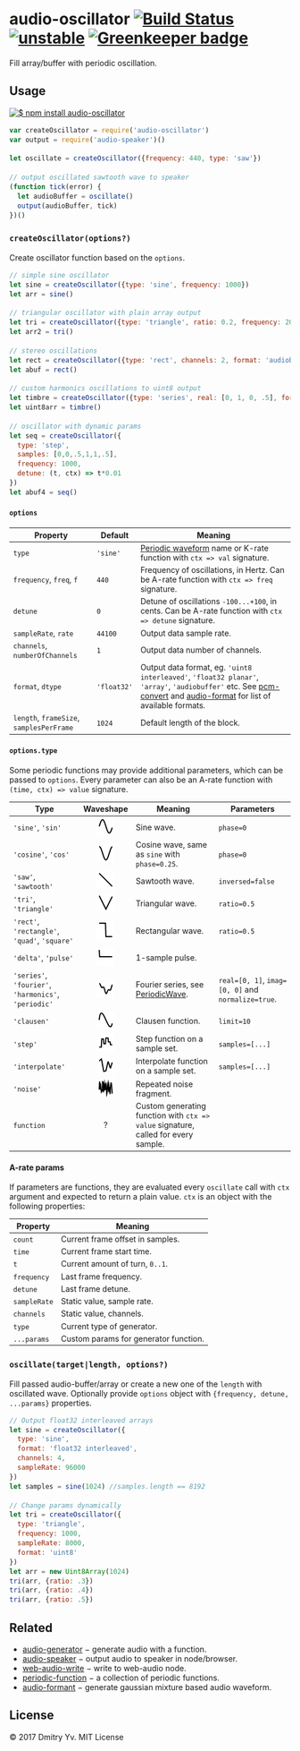# audio-oscillator [![Build Status](https://travis-ci.org/audiojs/audio-oscillator.svg?branch=master)](https://travis-ci.org/audiojs/audio-oscillator) [![unstable](https://img.shields.io/badge/stability-unstable-green.svg)](http://github.com/badges/stability-badges) [![Greenkeeper badge](https://badges.greenkeeper.io/audiojs/audio-oscillator.svg)](https://greenkeeper.io/)

Fill array/buffer with periodic oscillation.

## Usage

[![$ npm install audio-oscillator](http://nodei.co/npm/audio-oscillator.png?mini=true)](http://npmjs.org/package/audio-oscillator)

```js
var createOscillator = require('audio-oscillator')
var output = require('audio-speaker')()

let oscillate = createOscillator({frequency: 440, type: 'saw'})

// output oscillated sawtooth wave to speaker
(function tick(error) {
  let audioBuffer = oscillate()
  output(audioBuffer, tick)
})()
```

### `createOscillator(options?)`

Create oscillator function based on the `options`.

```js
// simple sine oscillator
let sine = createOscillator({type: 'sine', frequency: 1000})
let arr = sine()

// triangular oscillator with plain array output
let tri = createOscillator({type: 'triangle', ratio: 0.2, frequency: 200})
let arr2 = tri()

// stereo oscillations
let rect = createOscillator({type: 'rect', channels: 2, format: 'audiobuffer', frequency: 1000})
let abuf = rect()

// custom harmonics oscillations to uint8 output
let timbre = createOscillator({type: 'series', real: [0, 1, 0, .5], format: 'uint8'})
let uint8arr = timbre()

// oscillator with dynamic params
let seq = createOscillator({
  type: 'step',
  samples: [0,0,.5,1,1,.5],
  frequency: 1000,
  detune: (t, ctx) => t*0.01
})
let abuf4 = seq()
```

#### `options`

| Property | Default | Meaning |
|---|---|---|
| `type` | `'sine'` | [Periodic waveform](https://github.com/scijs/periodic-waveform) name or K-rate function with `ctx => val` signature. |
| `frequency`, `freq`, `f` | `440` | Frequency of oscillations, in Hertz. Can be A-rate function with `ctx => freq` signature. |
| `detune` | `0` | Detune of oscillations `-100...+100`, in cents. Can be A-rate function with `ctx => detune` signature. |
| `sampleRate`, `rate` | `44100` | Output data sample rate. |
| `channels`, `numberOfChannels` | `1` | Output data number of channels. |
| `format`, `dtype` | `'float32'` | Output data format, eg. `'uint8 interleaved'`, `'float32 planar'`, `'array'`, `'audiobuffer'` etc. See [pcm-convert](https://github.com/audiojs/pcm-convert) and [audio-format](https://github.com/audiojs/audio-format) for list of available formats. |
| `length`, `frameSize`, `samplesPerFrame` | `1024` | Default length of the block.

#### `options.type`

Some periodic functions may provide additional parameters, which can be passed to `options`. Every parameter can also be an A-rate function with `(time, ctx) => value` signature.

| Type | Waveshape | Meaning | Parameters |
|---|:---:|---|---|
| `'sine'`, `'sin'` | ![sine](https://raw.githubusercontent.com/dfcreative/periodic-function/master/img/sine.png) | Sine wave. | `phase=0` |
| `'cosine'`, `'cos'` | ![cosine](https://raw.githubusercontent.com/dfcreative/periodic-function/master/img/cosine.png) | Cosine wave, same as `sine` with `phase=0.25`. | `phase=0` |
| `'saw'`, `'sawtooth'` | ![sawtooth](https://raw.githubusercontent.com/dfcreative/periodic-function/master/img/sawtooth.png) | Sawtooth wave. | `inversed=false` |
| `'tri'`, `'triangle'` | ![triangle](https://raw.githubusercontent.com/dfcreative/periodic-function/master/img/triangle.png) | Triangular wave. | `ratio=0.5` |
| `'rect'`, `'rectangle'`, `'quad'`, `'square'` | ![square](https://raw.githubusercontent.com/dfcreative/periodic-function/master/img/square.png) | Rectangular wave. | `ratio=0.5` |
| `'delta'`, `'pulse'` | ![pulse](https://raw.githubusercontent.com/dfcreative/periodic-function/master/img/pulse.png) | 1-sample pulse. | |
| `'series'`, `'fourier'`, `'harmonics'`, `'periodic'` | ![fourier](https://raw.githubusercontent.com/dfcreative/periodic-function/master/img/fourier.png) | Fourier series, see [PeriodicWave](https://developer.mozilla.org/en-US/docs/Web/API/PeriodicWave). | `real=[0, 1]`, `imag=[0, 0]` and `normalize=true`. |
| `'clausen'` | ![clausen](https://raw.githubusercontent.com/dfcreative/periodic-function/master/img/clausen.png) | Clausen function. | `limit=10` |
| `'step'` | ![step](https://raw.githubusercontent.com/dfcreative/periodic-function/master/img/step.png) | Step function on a sample set. | `samples=[...]` |
| `'interpolate'` | ![interpolate](https://raw.githubusercontent.com/dfcreative/periodic-function/master/img/interpolate.png) | Interpolate function on a sample set. | `samples=[...]` |
| `'noise'` | ![noise](https://raw.githubusercontent.com/dfcreative/periodic-function/master/img/noise.png) | Repeated noise fragment. |  |
| `function` | ? | Custom generating function with `ctx => value` signature, called for every sample. | |

#### A-rate params

If parameters are functions, they are evaluated every `oscillate` call with `ctx` argument and expected to return a plain value. `ctx` is an object with the following properties:

| Property | Meaning |
|---|---|
| `count` | Current frame offset in samples. |
| `time` | Current frame start time. |
| `t` | Current amount of turn, `0..1`. |
| `frequency` | Last frame frequency. |
| `detune` | Last frame detune. |
| `sampleRate` | Static value, sample rate. |
| `channels` | Static value, channels. |
| `type` | Current type of generator. |
| `...params` | Custom params for generator function. |

### `oscillate(target|length, options?)`

Fill passed audio-buffer/array or create a new one of the `length` with oscillated wave. Optionally provide `options` object with `{frequency, detune, ...params}` properties.

```js
// Output float32 interleaved arrays
let sine = createOscillator({
  type: 'sine',
  format: 'float32 interleaved',
  channels: 4,
  sampleRate: 96000
})
let samples = sine(1024) //samples.length == 8192

// Change params dynamically
let tri = createOscillator({
  type: 'triangle',
  frequency: 1000,
  sampleRate: 8000,
  format: 'uint8'
})
let arr = new Uint8Array(1024)
tri(arr, {ratio: .3})
tri(arr, {ratio: .4})
tri(arr, {ratio: .5})
```


## Related

* [audio-generator](https://github.com/audiojs/audio-generator) − generate audio with a function.
* [audio-speaker](https://github.com/audiojs/audio-speaker) − output audio to speaker in node/browser.
* [web-audio-write](https://github.com/audiojs/web-audio-write) − write to web-audio node.
* [periodic-function](https://github.com/scijs/periodic-function) − a collection of periodic functions.
* [audio-formant](https://github.com/audiojs/audio-formant) − generate gaussian mixture based audio waveform.

## License

© 2017 Dmitry Yv. MIT License
